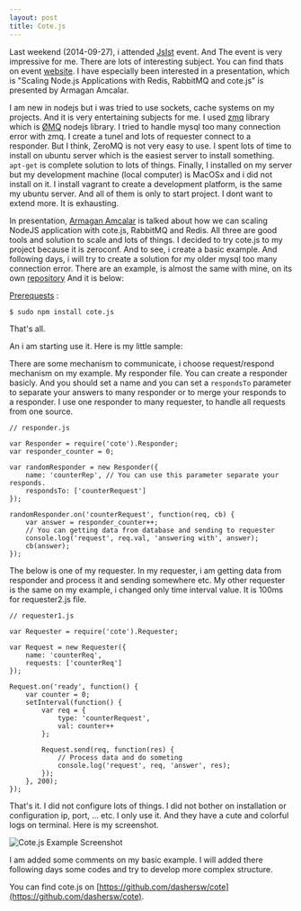 ```yaml
---
layout: post
title: Cote.js
---
```


Last weekend (2014-09-27), i attended [JsIst](http://jsist.org/) event. And The event is very impressive for me. There are lots of interesting subject. You can find thats on event [website](http://jsist.org/). I have especially been interested in a presentation, which is "Scaling Node.js Applications with Redis, RabbitMQ and cote.js" is presented by Armagan Amcalar.

I am new in nodejs but i was tried to use sockets, cache systems on my projects. And it is very entertaining subjects for me. I used [zmq](https://www.npmjs.org/package/zmq) library which is [ØMQ](http://zeromq.org/) nodejs library. I tried to handle mysql too many connection error with zmq. I create a tunel and lots of requester connect to a responder. But I think, ZeroMQ is not very easy to use. I spent lots of time to install on ubuntu server which is the easiest server to install something. `apt-get` is complete solution to lots of things. Finally, I installed on my server but my development machine (local computer) is MacOSx and i did not install on it. I install vagrant to create a development platform, is the same my ubuntu server. And all of them is only to start project. I dont want to extend more. It is exhausting.

In presentation, [Armagan Amcalar](https://github.com/dashersw/) is talked about how we can scaling NodeJS application with cote.js, RabbitMQ and Redis. All three are good tools and solution to scale and lots of things. I decided to try cote.js to my project because it is zeroconf. And to see, i create a basic example. And following days, i will try to create a solution for my older mysql too many connection error. There are an example, is almost the same with mine, on its own [repository](https://github.com/dashersw/cote#requester) And it is below:

[Prerequests](https://github.com/dashersw/cote#installing) :

    $ sudo npm install cote.js

That's all.

An i am starting use it. Here is my little sample:

There are some mechanism to communicate, i choose request/respond mechanism on my example. My responder file. You can create a responder basicly. And you should set a name and you can set a `respondsTo` parameter to separate your answers to many responder or to merge your responds to a responder. I use one responder to many requester, to handle all requests from one source.

    // responder.js

    var Responder = require('cote').Responder;
    var responder_counter = 0;

    var randomResponder = new Responder({
        name: 'counterRep', // You can use this parameter separate your responds.
        respondsTo: ['counterRequest']
    });

    randomResponder.on('counterRequest', function(req, cb) {
        var answer = responder_counter++;
        // You can getting data from database and sending to requester
        console.log('request', req.val, 'answering with', answer);
        cb(answer);
    });

The below is one of my requester. In my requester, i am getting data from responder and process it and sending somewhere etc. My other requester is the same on my example, i changed only time interval value. It is 100ms for requester2.js file.

    // requester1.js

    var Requester = require('cote').Requester;

    var Request = new Requester({
        name: 'counterReq',
        requests: ['counterReq']
    });

    Request.on('ready', function() {
        var counter = 0;
        setInterval(function() {
            var req = {
                type: 'counterRequest',
                val: counter++
            };

            Request.send(req, function(res) {
                // Process data and do someting
                console.log('request', req, 'answer', res);
            });
        }, 200);
    });

That's it. I did not configure lots of things. I did not bother on installation or configuration ip, port, ... etc. I only use it. And they have a cute and colorful logs on terminal. Here is my screenshot.

![Cote.js Example Screenshot](http://kulekci.net/public/images/cote-js-1.png)

I am added some comments on my basic example. I will added there following days some codes and try to develop more complex structure.

You can find cote.js on [https://github.com/dashersw/cote](https://github.com/dashersw/cote).